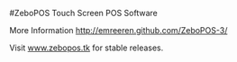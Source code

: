#ZeboPOS Touch Screen POS Software

More Information
http://emreeren.github.com/ZeboPOS-3/

Visit www.zebopos.tk for stable releases.